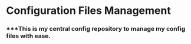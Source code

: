 # Configuration Files Management

### ***This is my central config repository to manage my config files with ease.
